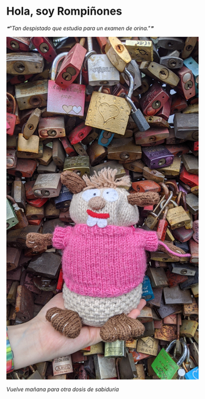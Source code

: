 # Hola, soy Rompiñones

<!--STARTS_HERE_QUOTE_README-->
<i>❝"Tan despistado que estudia para un examen de orina."❞</i>
<!--ENDS_HERE_QUOTE_README-->

<!--START_SECTION:update_image-->
![alt text](https://raw.githubusercontent.com/focaalvarez/rompinones/main/.github/images/IMG_20220605_180301.jpg?raw=true)
<!--END_SECTION:update_image-->

*Vuelve mañana para otra dosis de sabiduría*
